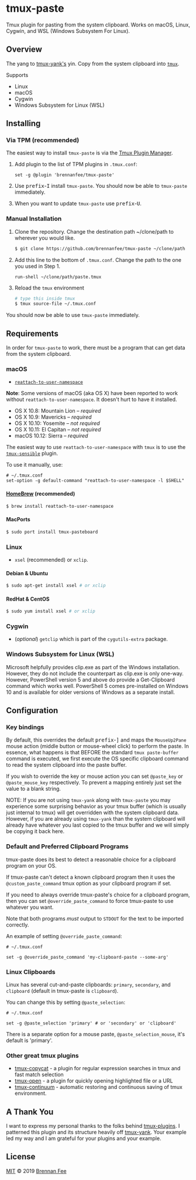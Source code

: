 # tmux-paste

Tmux plugin for pasting from the system clipboard.  Works on macOS, Linux, Cygwin, and WSL (Windows Subsystem For Linux).

## Overview

The yang to [tmux-yank's](https://github.com/tmux-plugins/tmux-yank/) yin.  Copy from the system
clipboard into [`tmux`](https://tmux.github.io/).

Supports

- Linux
- macOS
- Cygwin
- Windows Subsystem for Linux (WSL)

## Installing

### Via TPM (recommended)

The easiest way to install `tmux-paste` is via the [Tmux Plugin Manager](https://github.com/tmux-plugins/tpm).

1.  Add plugin to the list of TPM plugins in `.tmux.conf`:

    ``` tmux
    set -g @plugin 'brennanfee/tmux-paste'
    ```

2.  Use <kbd>prefix</kbd>-<kbd>I</kbd> install `tmux-paste`.  You should now be able to `tmux-paste` immediately.
3.  When you want to update `tmux-paste` use <kbd>prefix</kbd>-<kbd>U</kbd>.

### Manual Installation

1.  Clone the repository.  Change the destination path ~/clone/path to wherever you would like.

    ``` sh
    $ git clone https://github.com/brennanfee/tmux-paste ~/clone/path
    ```

2.  Add this line to the bottom of `.tmux.conf`.  Change the path to the one you used in Step 1.

    ``` tmux
    run-shell ~/clone/path/paste.tmux
    ```

3.  Reload the `tmux` environment

    ``` sh
    # type this inside tmux
    $ tmux source-file ~/.tmux.conf
    ```

You should now be able to use `tmux-paste` immediately.

## Requirements

In order for `tmux-paste` to work, there must be a program that can get data
from the system clipboard.

### macOS

-   [`reattach-to-user-namespace`](https://github.com/ChrisJohnsen/tmux-MacOSX-pasteboard)

**Note**: Some versions of macOS (aka OS X) have been reported to work
without `reattach-to-user-namespace`. It doesn't hurt to have it installed.

-   OS X 10.8: Mountain Lion – *required*
-   OS X 10.9: Mavericks – *required*
-   OS X 10.10: Yosemite – *not required*
-   OS X 10.11: El Capitan – *not required*
-   macOS 10.12: Sierra – *required*

The easiest way to use `reattach-to-user-namespace` with `tmux` is to
use the [`tmux-sensible`](https://github.com/tmux-plugins/tmux-sensible)
plugin.

To use it manually, use:

``` tmux
# ~/.tmux.conf
set-option -g default-command "reattach-to-user-namespace -l $SHELL"
```

#### [HomeBrew](https://brew.sh/) (recommended)

``` sh
$ brew install reattach-to-user-namespace
```

#### MacPorts

``` sh
$ sudo port install tmux-pasteboard
```

### Linux

-   `xsel` (recommended) or `xclip`.

#### Debian & Ubuntu

``` sh
$ sudo apt-get install xsel # or xclip
```

#### RedHat & CentOS

``` sh
$ sudo yum install xsel # or xclip
```

### Cygwin

-  (*optional*) `getclip` which is part of the `cygutils-extra` package.

### Windows Subsystem for Linux (WSL)

Microsoft helpfully provides clip.exe as part of the Windows installation.  However, they do not
include the counterpart as clip.exe is only one-way.  However, PowerShell version 5 and above do
provide a Get-Clipboard command which works well.  PowerShell 5 comes pre-installed on Windows 10
and is available for older versions of Windows as a separate install.

## Configuration

### Key bindings

By default, this overrides the default <kbd>prefix</kbd>-<kbd>]</kbd> and maps the
`MouseUp2Pane` mouse action (middle button or mouse-wheel click) to perform the paste.  In
essence, what happens is that BEFORE the standard `tmux paste-buffer` command is executed,
we first execute the OS specific clipboard command to read the system clipboard into the paste buffer.

If you wish to override the key or mouse action you can set `@paste_key` or `@paste_mouse_key`
respectively.  To prevent a mapping entirely just set the value to a blank string.

NOTE: If you are not using `tmux-yank` along with `tmux-paste` you may experience some surprising
behavior as your tmux buffer (which is usually just internal to tmux) will get overridden with the
system clipboard data.  However, if you are already using `tmux-yank` than the system clipboard
will already have whatever you last copied to the tmux buffer and we will simply be copying it
back here.

### Default and Preferred Clipboard Programs

tmux-paste does its best to detect a reasonable choice for a clipboard
program on your OS.

If tmux-paste can't detect a known clipboard program then it uses the
`@custom_paste_command` tmux option as your clipboard program if set.

If you need to always override tmux-paste's choice for a clipboard program,
then you can set `@override_paste_command` to force tmux-paste to use whatever
you want.

Note that both programs _must_ output to `STDOUT` for the text to be imported correctly.

An example of setting `@override_paste_command`:

``` tmux
# ~/.tmux.conf

set -g @override_paste_command 'my-clipboard-paste --some-arg'
```

### Linux Clipboards

Linux has several cut-and-paste clipboards: `primary`, `secondary`, and
`clipboard` (default in tmux-paste is `clipboard`).

You can change this by setting `@paste_selection`:

``` tmux
# ~/.tmux.conf

set -g @paste_selection 'primary' # or 'secondary' or 'clipboard'
```

There is a separate option for a mouse paste, `@paste_selection_mouse`, it's default is
'primary'.

### Other great tmux plugins

-   [tmux-copycat](https://github.com/tmux-plugins/tmux-copycat) - a plugin
    for regular expression searches in tmux and fast match selection
-   [tmux-open](https://github.com/tmux-plugins/tmux-open) - a plugin for
    quickly opening highlighted file or a URL
-   [tmux-continuum](https://github.com/tmux-plugins/tmux-continuum) -
    automatic restoring and continuous saving of tmux environment.

## A Thank You

I want to express my personal thanks to the folks behind [tmux-plugins](https://github.com/tmux-plugins).
I patterned this plugin and its structure heavily off [tmux-yank](https://github.com/tmux-plugins/tmux-yank).
Your example led my way and I am grateful for your plugins and your example.

## License

[MIT](license) © 2019 [Brennan Fee](https://github.com/brennanfee)
